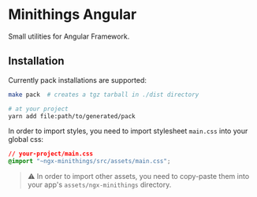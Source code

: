 # Minithings Angular

Small utilities for Angular Framework.

## Installation

Currently pack installations are supported:
```sh
make pack  # creates a tgz tarball in ./dist directory

# at your project
yarn add file:path/to/generated/pack
```

In order to import styles, you need to import stylesheet `main.css` into
your global css:
```css
// your-project/main.css
@import "~ngx-minithings/src/assets/main.css";
```

> ⚠️ In order to import other assets, you need to copy-paste them into your
> app's `assets/ngx-minithings` directory.
